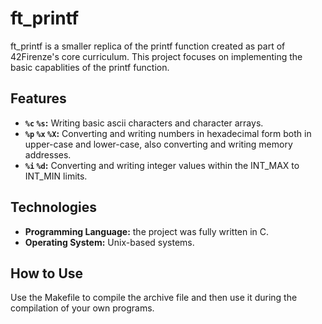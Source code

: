 # ft_printf

ft_printf is a smaller replica of the printf function created as part of 42Firenze's core curriculum. This project focuses on implementing the basic capablities of the printf function.

## Features

- **`%c` `%s`:** Writing basic ascii characters and character arrays.
- **`%p` `%x` `%X`:** Converting and writing numbers in hexadecimal form both in upper-case and lower-case, also converting and writing memory addresses.
- **`%i` `%d`:** Converting and writing integer values within the INT_MAX to INT_MIN limits.

## Technologies

- **Programming Language:** the project was fully written in C.
- **Operating System:** Unix-based systems.

## How to Use

Use the Makefile to compile the archive file and then use it during the compilation of your own programs.
